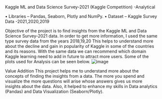 Kaggle ML and Data Science Survey-2021 (Kaggle Competition) -Analytical

•	Libraries – Pandas, Seaborn, Plotly and NumPy.
•	Dataset – Kaggle Survey Data -2021,2020,2019

Objective of the project is to find insights from the Kaggle ML and Data Science Survey-2021 data.
In order to get more information, I used the same type survey data from the years 2018,19,20 
This helps to understand more about the decline and gain in popularity of Kaggle in some of the countries and its reasons.
With the same data we can recommend which domain Kaggle learning need to add in future to attract more users.
Some of the plots used for Analysis can be seen below.
   ![image](https://user-images.githubusercontent.com/88041870/158107213-6db99863-9148-4697-8787-94434bde9b19.png)



      


Value Addition 
This project helps me to understand more about the concepts of finding the insights from a data. The more you spend and visualize the more questions will arise whose answers gives us more insights about the data. Also, it helped to enhance my skills in Data analytics (Pandas) and Data Visualization (Seaborn/Plotly).

